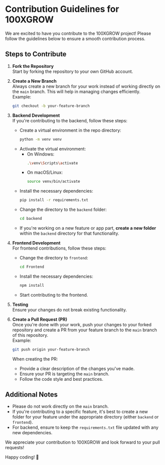 # Contribution Guidelines for 100XGROW

We are excited to have you contribute to the 100XGROW project! Please follow the guidelines below to ensure a smooth contribution process.

## Steps to Contribute

1. **Fork the Repository**  
   Start by forking the repository to your own GitHub account.

2. **Create a New Branch**  
   Always create a new branch for your work instead of working directly on the `main` branch. This will help in managing changes efficiently.  
   Example:
   ```bash
   git checkout -b your-feature-branch
   ```

3. **Backend Development**  
   If you're contributing to the backend, follow these steps:
   - Create a virtual environment in the repo directory:
     ```bash
     python -m venv venv
     ```
   - Activate the virtual environment:
     - On Windows:
       ```bash
       .\venv\Scripts\activate
       ```
     - On macOS/Linux:
       ```bash
       source venv/bin/activate
       ```
   - Install the necessary dependencies:
     ```bash
     pip install -r requirements.txt
     ```
   - Change the directory to the `backend` folder:
     ```bash
     cd backend
     ```
   - If you're working on a new feature or app part, **create a new folder** within the `backend` directory for that functionality.

4. **Frontend Development**  
   For frontend contributions, follow these steps:
   - Change the directory to `frontend`:
     ```bash
     cd Frontend
     ```
   - Install the necessary dependencies:
     ```bash
     npm install
     ```
   - Start contributing to the frontend.

5. **Testing**  
   Ensure your changes do not break existing functionality.

6. **Create a Pull Request (PR)**  
   Once you're done with your work, push your changes to your forked repository and create a PR from your feature branch to the `main` branch of this repository.  
   Example:
   ```bash
   git push origin your-feature-branch
   ```

   When creating the PR:
   - Provide a clear description of the changes you've made.
   - Ensure your PR is targeting the `main` branch.
   - Follow the code style and best practices.

## Additional Notes
- Please do not work directly on the `main` branch.
- If you're contributing to a specific feature, it's best to create a new folder for your feature under the appropriate directory (either `backend` or `frontend`).
- For backend, ensure to keep the `requirements.txt` file updated with any new dependencies.
  
We appreciate your contribution to 100XGROW and look forward to your pull requests!

Happy coding! 🚀
